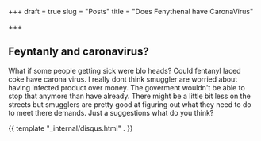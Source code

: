 +++
draft = true
slug = "Posts"
title = "Does Fenythenal have CaronaVirus"

+++
## Feyntanly and caronavirus?

What if some people getting sick were blo heads? Could fentanyl laced coke have carona virus. I really dont think smuggler are worried about having infected product over money. The goverment wouldn't be able to stop that anymore than have already. There might be a little bit less on the streets but smugglers are pretty good at figuring out what they need to do to meet there demands. Just a suggestions what do you think?

{{ template "_internal/disqus.html" . }}